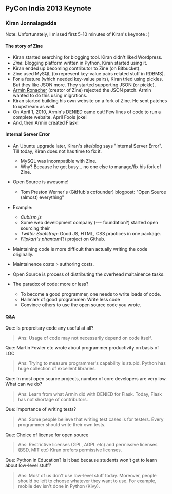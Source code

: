 ## PyCon India 2013 Keynote
### Kiran Jonnalagadda

Note: Unfortunately, I missed first 5-10 minutes of Kiran's keynote :(

#### The story of Zine
* Kiran started searching for blogging tool. Kiran didn't liked Wordpress.
* *Zine*: Blogging platform written in Python. Kiran started using it.
* Kiran ended up becoming contributor to Zine (on Bitbucket).
* Zine used MySQL (to represent key-value pairs related stuff in RDBMS).
* For a feature (which needed key-value pairs), Kiran tried using pickles. But they like JSON more. They started supporting JSON (or pickle).
* [Armin Ronacher](http://twitter.com/mitsuhiko) (creator of Zine) rejected the JSON patch. Armin wanted to do this using migrations.
* Kiran started building his own website on a fork of Zine. He sent patches to upstream as well.
* On April 1, 2010, Armin's DENIED came out! Few lines of code to run a complete website. April Fools joke!
* And, then Armin created Flask!

#### Internal Server Error
* An Ubuntu upgrade later, Kiran's site/blog says "Internal Server Error". Till today, Kiran does not has time to fix it.
	* MySQL was incompatible with Zine.
	* Why? Because he got busy... no one else to manage/fix his fork of Zine.
* Open Source is awesome!
	* Tom Preston Werner's (GitHub's cofounder) blogpost: "Open Source (almost) everything"

* Example:
	* *Cubism.js*
	* Some web development company (--- foundation?) started open sourcing their
	* *Twitter Bootstrap*: Good JS, HTML, CSS practices in one package.
	* *Flipkart's phantom*(?) project on Github. 
* Maintaining code is more difficult than actually writing the code originally.
* Maintainence costs > authoring costs.
* Open Source is process of distributing the overhead maitainence tasks.
* The paradox of code: more or less?
	* To become a good programmer, one needs to write loads of code.
	* Hallmark of good programmer: Write less code
	* Convince others to use the open source code you wrote.

#### Q&A
Que: Is propreitary code any useful at all?
> Ans: Usage of code may not necessarily depend on code itself.

Que: Martin Fowler etc wrote about programmer productivity on basis of LOC
> Ans: Trying to measure programmer's capability is stupid. Python has huge collection of excellent libraries. 

Que: In most open source projects, number of core developers are very low. What can we do?
> Ans: Learn from what Armin did with DENIED for Flask. Today, Flask has not shortage of contributors.

Que: Importance of writing tests?
> Ans: Some people believe that writing test cases is for testers. Every programmer should write their own tests.

Que: Choice of license for open source
> Ans: Restrictive licenses (GPL, AGPL etc) and permissive licenses (BSD, MIT etc)
Kiran prefers permissive licenses.

Que: Python in Education? Is it bad because students won't get to learn about low-level stuff?
> Ans: Most of us don't use low-level stuff today. Moreover, people should be left to choose whatever they want to use. For example, mobile dev isn't done in Python (Kivy).